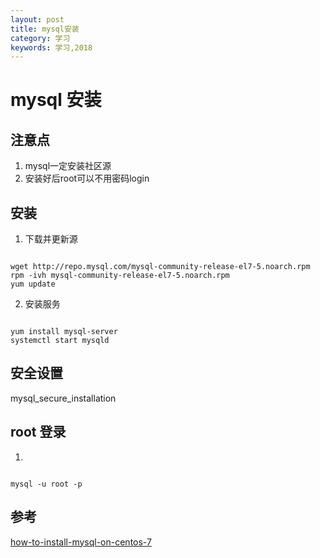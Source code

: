 ```yaml
---
layout: post
title: mysql安装
category: 学习
keywords: 学习,2018
---
```



# mysql 安装

## 注意点

1. mysql一定安装社区源
2. 安装好后root可以不用密码login


## 安装

1. 下载并更新源

```

wget http://repo.mysql.com/mysql-community-release-el7-5.noarch.rpm
rpm -ivh mysql-community-release-el7-5.noarch.rpm
yum update

```

2. 安装服务


```

yum install mysql-server
systemctl start mysqld

```

## 安全设置 

mysql_secure_installation


## root 登录

1. 

``` 

mysql -u root -p 

```


## 参考

[how-to-install-mysql-on-centos-7](https://linode.com/docs/databases/mysql/how-to-install-mysql-on-centos-7/)
